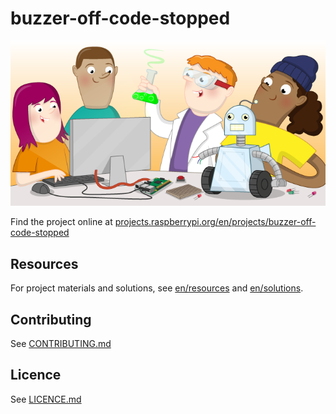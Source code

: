 # buzzer-off-code-stopped

![buzzer-off-code-stopped](banner.png)

Find the project online at [projects.raspberrypi.org/en/projects/buzzer-off-code-stopped](https://projects.raspberrypi.org/en/projects/buzzer-off-code-stopped)

## Resources
For project materials and solutions, see [en/resources](https://github.com/raspberrypilearning/buzzer-off-code-stopped/tree/master/en/resources) and [en/solutions](https://github.com/raspberrypilearning/buzzer-off-code-stopped/tree/master/en/solutions).

## Contributing
See [CONTRIBUTING.md](CONTRIBUTING.md)

## Licence
 See [LICENCE.md](LICENCE.md)